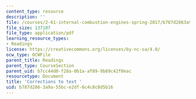 ```yaml
---
content_type: resource
description: ''
file: /courses/2-61-internal-combustion-engines-spring-2017/b787d2863a9a55bce2df6c4c8c8d5b16_corrections.pdf
file_size: 137107
file_type: application/pdf
learning_resource_types:
- Readings
license: https://creativecommons.org/licenses/by-nc-sa/4.0/
ocw_type: OCWFile
parent_title: Readings
parent_type: CourseSection
parent_uid: b7cc44d0-f28a-0b1a-af89-9b89c42f0eac
resourcetype: Document
title: 'Corrections to text '
uid: b787d286-3a9a-55bc-e2df-6c4c8c8d5b16
---
```

